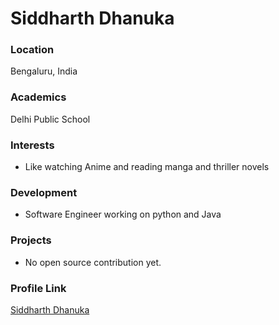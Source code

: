 # Siddharth Dhanuka

### Location

Bengaluru, India

### Academics

Delhi Public School

### Interests

- Like watching Anime and reading manga and thriller novels

### Development

- Software Engineer working on python and Java

### Projects

- No open source contribution yet.

### Profile Link

[Siddharth Dhanuka](https://github.com/siddhanuka)